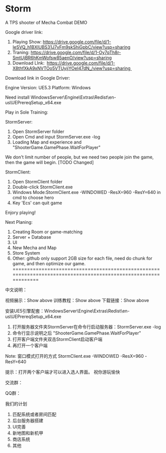 # Storm
A TPS shooter of Mecha Combat DEMO

Google driver link: 
1. Playing Show: https://drive.google.com/file/d/1-IeSVQ_h1BXIUBS31J7vFm9skShiGpbC/view?usp=sharing
2. Traning: https://drive.google.com/file/d/1-Oy7qTh8r-SmtUjBR6hKmWofsw85aenO/view?usp=sharing
3. Download LInk:  https://drive.google.com/file/d/1-X8thfXkA9xNVTOo5VTUyijYOeI47dN_/view?usp=sharing 


Download link in Google Driver:

Engine Version: UE5.3
Platform: Windows

Need install WindowsServer\Engine\Extras\Redist\en-us\UEPrereqSetup_x64.exe

Play in Sole Training:

StormServer:
1. Open StormServer folder
2. Open Cmd and input StormServer.exe -log
3. Loading Map and experience and "ShooterGame.GamePhase.WaitForPlayer"

We don't limit number of people, but we need two people join the game, then the game will begin. [TODO Changed]

StormClient:
1. Open StormClient folder
2. Double-click StormClient.exe
3. Windows Mode:StormClient.exe -WINDOWED -ResX=960 -ResY=640 in cmd to choose hero  
4. Key 'Ecs' can quit game

Enjory playing!



Next Planing:
1. Creating Room or game-matching
2. Server + Database
3. UI
4. New Mecha and Map
5. Store System
6. Other: github only support 2GB size for each file, need do chunk for game, and then optimize our game.
===============================================================================================================

中文说明：

视频展示：Show above
训练教程：Show above
下载链接：Show above

安装UE5引擎配套：WindowsServer\Engine\Extras\Redist\en-us\UEPrereqSetup_x64.exe

1. 打开服务器文件夹StormServer在命令行启动服务器：StormServer.exe -log
2. 命令行显示说明之后 "ShooterGame.GamePhase.WaitForPlayer"
3. 打开客户端文件夹双击StormClient启动客户端
4. 再打开一个客户端

Note:  窗口模式打开的方式 StormClient.exe -WINDOWED -ResX=960 -ResY=640 

提示：打开两个客户端才可以进入选人界面。
祝你游玩愉快

交流群：

QQ群：

我们的计划
1. 匹配系统或者房间匹配
2. 后台服务器搭建
3. UI完善
4. 新地图和新机甲
5. 商店系统
6. 其他